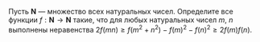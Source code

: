 Пусть $\mathbf{N}$ — множество всех натуральных чисел. Определите все функции $f: \mathbf{N} \to \mathbf{N}$ такие, что для любых натуральных чисел $m,~n$ выполнены неравенства $2f(mn) \ge f(m^2 + n^2) - f(m)^2 - f(n)^2 \ge 2f(m)f(n).$